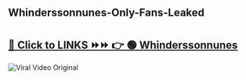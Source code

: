 
 ## Whinderssonnunes-Only-Fans-Leaked

# <h2><a href="https://clipsfans.com/Whinderssonnunes&ref=git">🔗 Click to LINKS ⏩⏩ 👉 🟢 Whinderssonnunes </a></h2>

<a href="https://clipsfans.com/Whinderssonnunes&ref=git" rel="nofollow" data-target="animated-image.originalLink"><img src="https://i.ibb.co.com/xMMVF88/686577567.gif" alt="Viral Video Original" style="max-width: 100%; display: inline-block;" data-target="animated-image.originalImage"></a>
